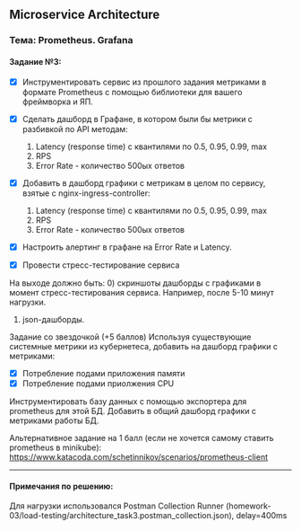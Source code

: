 ## Microservice Architecture
### Тема: Prometheus. Grafana
#### Задание №3:

- [x] Инструментировать сервис из прошлого задания метриками в формате Prometheus с помощью библиотеки для вашего фреймворка и ЯП. 

- [x] Сделать дашборд в Графане, в котором были бы метрики с разбивкой по API методам:
    1. Latency (response time) с квантилями по 0.5, 0.95, 0.99, max 
    2. RPS
    3. Error Rate - количество 500ых ответов

- [x] Добавить в дашборд графики с метрикам в целом по сервису, взятые с nginx-ingress-controller:
    1. Latency (response time) с квантилями по 0.5, 0.95, 0.99, max 
    2. RPS
    3. Error Rate - количество 500ых ответов

- [x] Настроить алертинг в графане на Error Rate и Latency.

- [x] Провести стресс-тестирование сервиса

На выходе должно быть:
0) скриншоты дашборды с графиками в момент стресс-тестирования сервиса. Например, после 5-10 минут нагрузки.
1) json-дашборды.


Задание со звездочкой (+5 баллов)
Используя существующие системные метрики из кубернетеса, добавить на дашборд графики с метриками:
- [x] Потребление подами приложения памяти
- [x] Потребление подами приолжения CPU

Инструментировать базу данных с помощью экспортера для prometheus для этой БД. 
Добавить в общий дашборд графики с метриками работы БД. 

Альтернативное задание на 1 балл (если не хочется самому ставить prometheus в minikube):
https://www.katacoda.com/schetinnikov/scenarios/prometheus-client


------------------------------------------------------------------
#### Примечания по решению:
    
Для нагрузки использовался Postman Collection Runner (homework-03/load-testing/architecture_task3.postman_collection.json), delay=400ms

